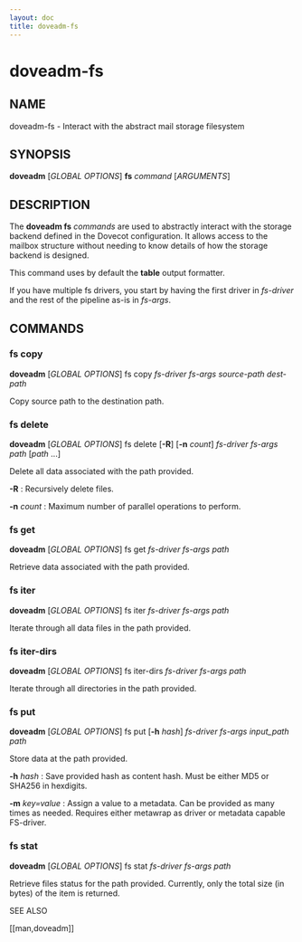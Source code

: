 ```yaml
---
layout: doc
title: doveadm-fs
---
```


# doveadm-fs

## NAME

doveadm-fs - Interact with the abstract mail storage filesystem

## SYNOPSIS

**doveadm** [*GLOBAL OPTIONS*] **fs** *command* [*ARGUMENTS*]

## DESCRIPTION

The **doveadm fs** *commands* are used to abstractly interact with the
storage backend defined in the Dovecot configuration. It allows access
to the mailbox structure without needing to know details of how the
storage backend is designed.

<!-- @include: include/global-options-formatter.inc -->

This command uses by default the **table** output formatter.

If you have multiple fs drivers, you start by having the first driver in
*fs-driver* and the rest of the pipeline as-is in *fs-args*.

## COMMANDS

### fs copy

**doveadm** [*GLOBAL OPTIONS*] fs copy *fs-driver* *fs-args* *source-path* *dest-path*

Copy source path to the destination path.

### fs delete

**doveadm** [*GLOBAL OPTIONS*] fs delete [**-R**] [**-n** *count*] *fs-driver* *fs-args* *path* [*path* ...]

Delete all data associated with the path provided.

**-R**
:   Recursively delete files.

**-n** *count*
:   Maximum number of parallel operations to perform.

### fs get

**doveadm** [*GLOBAL OPTIONS*] fs get *fs-driver* *fs-args* *path*

Retrieve data associated with the path provided.

### fs iter

**doveadm** [*GLOBAL OPTIONS*] fs iter *fs-driver* *fs-args* *path*

Iterate through all data files in the path provided.

### fs iter-dirs

**doveadm** [*GLOBAL OPTIONS*] fs iter-dirs *fs-driver* *fs-args* *path*

Iterate through all directories in the path provided.

### fs put

**doveadm** [*GLOBAL OPTIONS*] fs put [**-h** *hash*] *fs-driver* *fs-args* *input_path* *path*

Store data at the path provided.

**-h** *hash*
:   Save provided hash as content hash. Must be either MD5 or SHA256 in
    hexdigits.

**-m** *key=value*
:   Assign a value to a metadata. Can be provided as many times as needed.
    Requires either metawrap as driver or metadata capable FS-driver.

### fs stat

**doveadm** [*GLOBAL OPTIONS*] fs stat *fs-driver* *fs-args* *path*

Retrieve files status for the path provided. Currently, only the total
size (in bytes) of the item is returned.

<!-- @include: include/reporting-bugs.inc -->

SEE ALSO

[[man,doveadm]]
